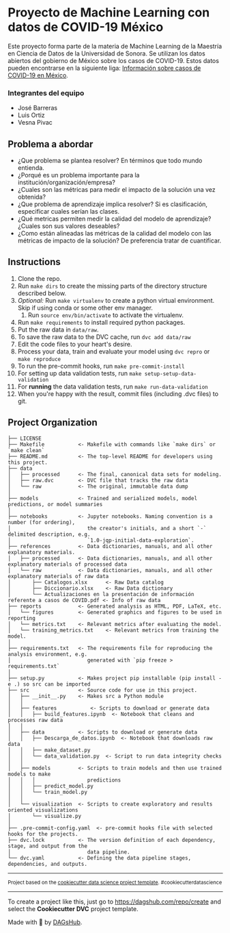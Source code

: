 # Proyecto de Machine Learning con datos de COVID-19 México

Este proyecto forma parte de la materia de Machine Learning de la Maestría en Ciencia de Datos de la Universidad de Sonora. Se utilizan los datos abiertos del gobierno de México sobre los casos de COVID-19. Estos datos pueden encontrarse en la siguiente liga: [Información sobre casos de COVID-19 en México](https://datos.gob.mx/busca/dataset/informacion-referente-a-casos-covid-19-en-mexico).

### Integrantes del equipo

- José Barreras
- Luis Ortiz
- Vesna Pivac

## Problema a abordar
- ¿Que problema se plantea resolver? En términos que todo mundo entienda.
- ¿Porqué es un problema importante para la institución/organización/empresa?
- ¿Cuales son las métricas para medir el impacto de la solución una vez obtenida?
- ¿Que problema de aprendizaje implica resolver? Si es clasificación, especificar cuales serían las clases.
- ¿Qué metricas permiten medir la calidad del modelo de aprendizaje? ¿Cuales son sus valores deseables?
- ¿Como están alineadas las métricas de la calidad del modelo con las métricas de impacto de la solución? De preferencia tratar de cuantificar.


## Instructions
1. Clone the repo.
2. Run `make dirs` to create the missing parts of the directory structure described below.
3. *Optional:* Run `make virtualenv` to create a python virtual environment. Skip if using conda or some other env manager.
   1. Run `source env/bin/activate` to activate the virtualenv.
4. Run `make requirements` to install required python packages.
5. Put the raw data in `data/raw`.
6. To save the raw data to the DVC cache, run `dvc add data/raw`
7. Edit the code files to your heart's desire.
8. Process your data, train and evaluate your model using `dvc repro` or `make reproduce`
9. To run the pre-commit hooks, run `make pre-commit-install`
10. For setting up data validation tests, run `make setup-setup-data-validation`
11. For **running** the data validation tests, run `make run-data-validation`
12. When you're happy with the result, commit files (including .dvc files) to git.

## Project Organization

    ├── LICENSE
    ├── Makefile           <- Makefile with commands like `make dirs` or `make clean`
    ├── README.md          <- The top-level README for developers using this project.
    ├── data
    │   ├── processed      <- The final, canonical data sets for modeling.
    │   ├── raw.dvc        <- DVC file that tracks the raw data
    │   └── raw            <- The original, immutable data dump
    │
    ├── models             <- Trained and serialized models, model predictions, or model summaries
    │
    ├── notebooks          <- Jupyter notebooks. Naming convention is a number (for ordering),
    │                         the creator's initials, and a short `-` delimited description, e.g.
    │                         `1.0-jqp-initial-data-exploration`.
    ├── references         <- Data dictionaries, manuals, and all other explanatory materials.
    │   ├── processed      <- Data dictionaries, manuals, and all other explanatory materials of processed data
    │   └── raw            <- Data dictionaries, manuals, and all other explanatory materials of raw data
    │       ├── Catalogos.xlsx      <- Raw Data catalog
    │       ├── Diccionario.xlsx    <- Raw Data dictionary
    │       └── Actualizaciones en la presentación de información referente a casos de COVID.pdf <- Info of raw data
    ├── reports            <- Generated analysis as HTML, PDF, LaTeX, etc.
    │   └── figures        <- Generated graphics and figures to be used in reporting
    │   └── metrics.txt    <- Relevant metrics after evaluating the model.
    │   └── training_metrics.txt    <- Relevant metrics from training the model.
    │
    ├── requirements.txt   <- The requirements file for reproducing the analysis environment, e.g.
    │                         generated with `pip freeze > requirements.txt`
    │
    ├── setup.py           <- Makes project pip installable (pip install -e .) so src can be imported
    ├── src                <- Source code for use in this project.
    │   ├── __init__.py    <- Makes src a Python module
    │   │
    │   ├── features           <- Scripts to download or generate data
    │   │   ├── build_features.ipynb  <- Notebook that cleans and processes raw data
    │   │
    │   ├── data           <- Scripts to download or generate data
    │   │   ├── Descarga_de_datos.ipynb  <- Notebook that downloads raw data
    │   │   ├── make_dataset.py
    │   │   └── data_validation.py  <- Script to run data integrity checks
    │   │
    │   ├── models         <- Scripts to train models and then use trained models to make
    │   │   │                 predictions
    │   │   ├── predict_model.py
    │   │   └── train_model.py
    │   │
    │   └── visualization  <- Scripts to create exploratory and results oriented visualizations
    │       └── visualize.py
    │
    ├── .pre-commit-config.yaml  <- pre-commit hooks file with selected hooks for the projects.
    ├── dvc.lock           <- The version definition of each dependency, stage, and output from the 
    │                         data pipeline.
    └── dvc.yaml           <- Defining the data pipeline stages, dependencies, and outputs.


--------

<p><small>Project based on the <a target="_blank" href="https://drivendata.github.io/cookiecutter-data-science/">cookiecutter data science project template</a>. #cookiecutterdatascience</small></p>


---

To create a project like this, just go to https://dagshub.com/repo/create and select the **Cookiecutter DVC** project template.

Made with 🐶 by [DAGsHub](https://dagshub.com/).
